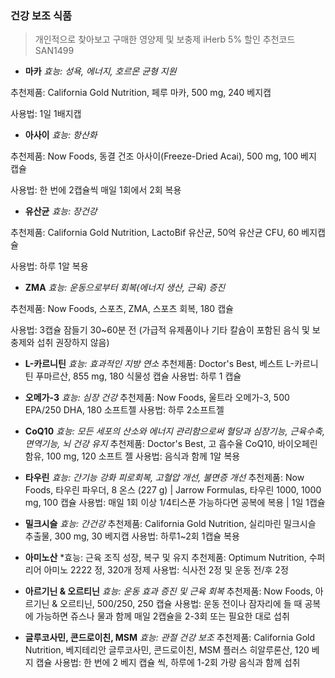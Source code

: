 ### 건강 보조 식품 

> 개인적으로 찾아보고 구매한 영양제 및 보충제
> iHerb 5% 할인 추천코드 SAN1499

- **마카**
*효능: 성욕, 에너지, 호르몬 균형 지원*

추천제품: California Gold Nutrition, 페루 마카, 500 mg, 240 베지캡

사용법: 1일 1배지캡

- **아사이**
*효능: 항산화*

추천제품: Now Foods, 동결 건조 아사이(Freeze-Dried Acai), 500 mg, 100 베지 캡슐

사용법: 한 번에 2캡슐씩 매일 1회에서 2회 복용

- **유산균**
*효능: 장건강*

추천제품: California Gold Nutrition, LactoBif 유산균, 50억 유산균 CFU, 60 베지캡슐

사용법: 하루 1알 복용

- **ZMA**
*효능: 운동으로부터 회복(에너지 생산, 근육) 증진*

추천제품: Now Foods, 스포츠, ZMA, 스포츠 회복, 180 캡슐

사용법: 3캡슐 잠들기 30~60분 전 (가급적 유제품이나 기타 칼슘이 포함된 음식 및 보충제와 섭취 권장하지 않음)

- **L-카르니틴**
*효능: 효과적인 지방 연소* 
추천제품: Doctor's Best, 베스트 L-카르니틴 푸마르산, 855 mg, 180 식물성 캡슐
사용법: 하루 1 캡슐

- **오메가-3**
*효능: 심장 건강*
추천제품: Now Foods, 울트라 오메가-3, 500 EPA/250 DHA, 180 소프트젤
사용법: 하루 2소프트젤

- **CoQ10**
*효능: 모든 세포의 산소와 에너지 관리함으로써 혈당과 심장기능, 근육수축, 면역기능, 뇌 건강 유지*
추천제품: Doctor's Best, 고 흡수율 CoQ10, 바이오페린 함유, 100 mg, 120 소프트 젤
사용법: 음식과 함께 1알 복용

- **타우린**
*효능: 간기능 강화 피로회복, 고혈압 개선, 불면증 개선*
추천제품: Now Foods, 타우린 파우더, 8 온스 (227 g) | Jarrow Formulas, 타우린 1000, 1000 mg, 100 캡슐
사용법: 매일 1회 이상 1/4티스푼 가능하다면 공복에 복용 | 1일 1캡슐

- **밀크시슬**
*효능: 간건강*
추천제품: California Gold Nutrition, 실리마린 밀크시슬 추출물, 300 mg, 30 베지캡
사용법: 하루1~2회 1캡슐 복용

- **아미노산**
*효능: 근육 조직 성장, 복구 및 유지
추천제품: Optimum Nutrition, 수퍼리어 아미노 2222 정, 320개 정제
사용법: 식사전 2정 및 운동 전/후 2정

- **아르기닌 & 오르티닌**
*효능: 운동 효과 증진 및 근육 회복* 
추천제품: Now Foods, 아르기닌 & 오르티닌, 500/250, 250 캡슐
사용법: 운동 전이나 잠자리에 들 때 공복에 가능하면 쥬스나 물과 함께 매일 2캡슐을 2-3회 또는 필요한 대로 섭취

- **글루코사민, 콘드로이친, MSM**
*효능: 관절 건강 보조*
추천제품: California Gold Nutrition, 베지테리안 글루코사민, 콘드로이친, MSM 플러스 히알루론산, 120 베지 캡슐
사용법: 한 번에 2 베지 캡슐 씩, 하루에 1-2회 가량 음식과 함께 섭취